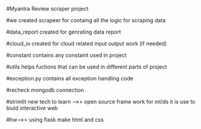#Myantra Review scraper project

#we created scrapeer for containg all the logic for scraping data

#data_report created for genrating data report

#cloud_io created for cloud related input output work (if needed)

#constant contains any constaint used in project

#utils helps fuctions that can be used in different parts of project

#exception.py contains all exception handling code

#recheck mongodb connection

#strimlit new tech to learn -->>  open source frame work for ml/ds it is use to biuld interactive web

#hw-->> using flask make html and css